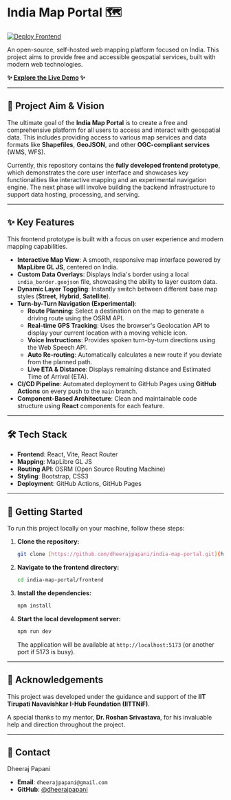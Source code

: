 # India Map Portal 🗺️

[![Deploy Frontend](https://github.com/dheerajpapani/india-map-portal/actions/workflows/deploy.yml/badge.svg)](https://github.com/dheerajpapani/india-map-portal/actions/workflows/deploy.yml)

An open-source, self-hosted web mapping platform focused on India. This project aims to provide free and accessible geospatial services, built with modern web technologies.

**✨ [Explore the Live Demo](https://dheerajpapani.github.io/india-map-portal/) ✨**

---

## 🎯 Project Aim & Vision

The ultimate goal of the **India Map Portal** is to create a free and comprehensive platform for all users to access and interact with geospatial data. This includes providing access to various map services and data formats like **Shapefiles**, **GeoJSON**, and other **OGC-compliant services** (WMS, WFS).

Currently, this repository contains the **fully developed frontend prototype**, which demonstrates the core user interface and showcases key functionalities like interactive mapping and an experimental navigation engine. The next phase will involve building the backend infrastructure to support data hosting, processing, and serving.

---

## ✨ Key Features

This frontend prototype is built with a focus on user experience and modern mapping capabilities.

* **Interactive Map View**: A smooth, responsive map interface powered by **MapLibre GL JS**, centered on India.
* **Custom Data Overlays**: Displays India's border using a local `india_border.geojson` file, showcasing the ability to layer custom data.
* **Dynamic Layer Toggling**: Instantly switch between different base map styles (**Street**, **Hybrid**, **Satellite**).
* **Turn-by-Turn Navigation (Experimental)**:
    * **Route Planning**: Select a destination on the map to generate a driving route using the OSRM API.
    * **Real-time GPS Tracking**: Uses the browser's Geolocation API to display your current location with a moving vehicle icon.
    * **Voice Instructions**: Provides spoken turn-by-turn directions using the Web Speech API.
    * **Auto Re-routing**: Automatically calculates a new route if you deviate from the planned path.
    * **Live ETA & Distance**: Displays remaining distance and Estimated Time of Arrival (ETA).
* **CI/CD Pipeline**: Automated deployment to GitHub Pages using **GitHub Actions** on every push to the `main` branch.
* **Component-Based Architecture**: Clean and maintainable code structure using **React** components for each feature.

---

## 🛠️ Tech Stack

* **Frontend**: React, Vite, React Router
* **Mapping**: MapLibre GL JS
* **Routing API**: OSRM (Open Source Routing Machine)
* **Styling**: Bootstrap, CSS3
* **Deployment**: GitHub Actions, GitHub Pages

---

## 🚀 Getting Started

To run this project locally on your machine, follow these steps:

1.  **Clone the repository:**
    ```bash
    git clone [https://github.com/dheerajpapani/india-map-portal.git](https://github.com/dheerajpapani/india-map-portal.git)
    ```

2.  **Navigate to the frontend directory:**
    ```bash
    cd india-map-portal/frontend
    ```

3.  **Install the dependencies:**
    ```bash
    npm install
    ```

4.  **Start the local development server:**
    ```bash
    npm run dev
    ```
    The application will be available at `http://localhost:5173` (or another port if 5173 is busy).

---

## 🙏 Acknowledgements

This project was developed under the guidance and support of the **IIT Tirupati Navavishkar I-Hub Foundation (IITTNiF)**.

A special thanks to my mentor, **Dr. Roshan Srivastava**, for his invaluable help and direction throughout the project.

---

## 📧 Contact

Dheeraj Papani
* **Email**: `dheerajpapani@gmail.com`
* **GitHub**: [@dheerajpapani](https://github.com/dheerajpapani)

